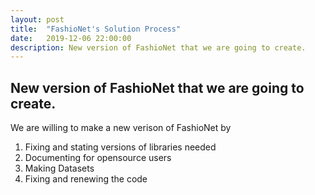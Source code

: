 ```yaml
---
layout: post
title:  "FashioNet's Solution Process"
date:   2019-12-06 22:00:00
description: New version of FashioNet that we are going to create.
---
```


## New version of FashioNet that we are going to create.

We are willing to make a new verison of FashioNet by  

1. Fixing and stating versions of libraries needed
1. Documenting for opensource users
1. Making Datasets
1. Fixing and renewing the code